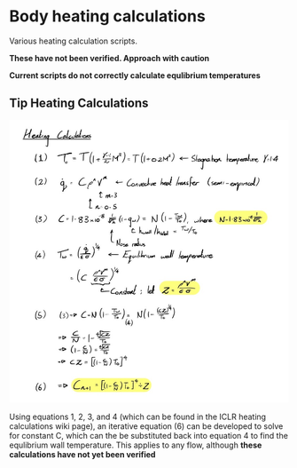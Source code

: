 
# Body heating calculations

Various heating calculation scripts.

**These have not been verified. Approach with caution**

**Current scripts do not correctly calculate equlibrium temperatures**

## Tip Heating Calculations

![Calculations](./Calculations.jpg)

Using equations 1, 2, 3, and 4 (which can be found in the ICLR heating calculations wiki page), an iterative equation (6) can be developed to solve for constant C, which can the be substituted back into equation 4 to find the equlibrium wall temperature.
This applies to any flow, although **these calculations have not yet been verified**
